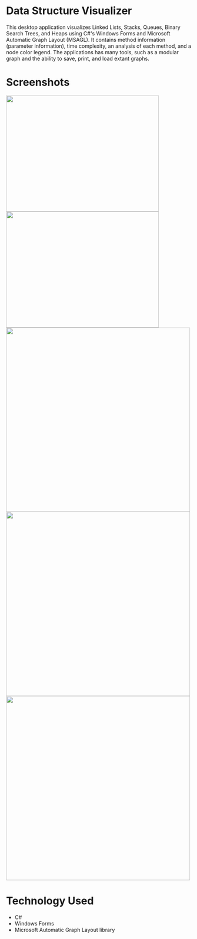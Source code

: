 # Data Structure Visualizer
This desktop application visualizes Linked Lists, Stacks, Queues, Binary Search Trees, and Heaps using C#'s Windows Forms and Microsoft Automatic Graph Layout (MSAGL). It contains method information (parameter information), time complexity, an analysis of each method, and a node color legend. The applications has many tools, such as a modular graph and the ability to save, print, and load extant graphs.

# Screenshots
<img src="https://zakpruitt.codes/images/dsv%201.PNG" width="415" height="315" /><img src="https://zakpruitt.codes/images/dsv%202.PNG" width="415" height="315" />
<img src="https://zakpruitt.codes/images/dsv%203.PNG" width="500" height="500" />
<img src="https://zakpruitt.codes/images/dsv%204.PNG" width="500" height="500" />
<img src="https://zakpruitt.codes/images/dsv%205.PNG" width="500" height="500" />

# Technology Used
* C#
* Windows Forms
* Microsoft Automatic Graph Layout library
